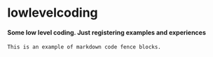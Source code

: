 # lowlevelcoding
#### Some low level coding. Just registering examples and experiences


```codetype
This is an example of markdown code fence blocks.
```